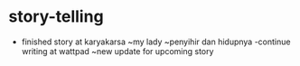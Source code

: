 # story-telling
- finished story at karyakarsa
  ~my lady
  ~penyihir dan hidupnya
-continue writing at wattpad
  ~new update for upcoming story
